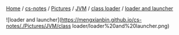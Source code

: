 [Home](https://mengxianbin.github.io) /
[cs-notes](https://mengxianbin.github.io/cs-notes/site) /
[Pictures](https://mengxianbin.github.io/cs-notes/site/Pictures) /
[JVM](https://mengxianbin.github.io/cs-notes/site/Pictures/JVM) /
[class loader](https://mengxianbin.github.io/cs-notes/site/Pictures/JVM/class%20loader) /
[loader and launcher](https://mengxianbin.github.io/cs-notes/site/Pictures/JVM/class%20loader/loader%20and%20launcher)

![loader and launcher](https://mengxianbin.github.io/cs-notes/./Pictures/JVM/class loader/loader%20and%20launcher.png)